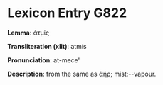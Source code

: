 # Lexicon Entry G822

**Lemma**: ἀτμίς

**Transliteration (xlit)**: atmís

**Pronunciation**: at-mece'

**Description**:
from the same as ἀήρ; mist:--vapour.

